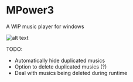 # MPower3
A WIP music player for windows

![alt text](https://i.gyazo.com/0aaa45bfacd43f2a47c27f2873b2dbad.png)

TODO:
* Automatically hide duplicated musics
* Option to delete duplicated musics (?)
* Deal with musics being deleted during runtime
